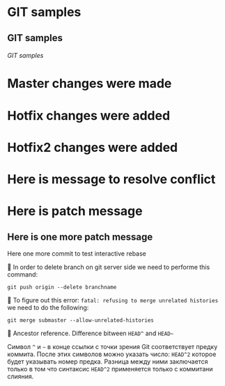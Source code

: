 # GIT samples 
## GIT samples 
###### GIT samples 

# Master changes were made
# Hotfix changes were added
# Hotfix2 changes were added
# Here is message to resolve conflict
# Here is patch message
## Here is one more patch message
Here one more commit to test interactive rebase


:seedling: In order to delete branch on git server side we need to performe this command:
```
git push origin --delete branchname
```

:seedling: To figure out this error: `fatal: refusing to merge unrelated histories` we need to do the following:
```
git merge submaster --allow-unrelated-histories
```

:seedling: Ancestor reference. Difference bitween `HEAD^` and `HEAD~`

Символ `^` и `~` в конце ссылки с точки зрения Git соответствует предку коммита. После этих символов можно указать число: `HEAD^2` которое будет указывать номер предка. Разница между ними заключается только в том что синтаксис `HEAD^2` применяется только с коммитани слияния.
